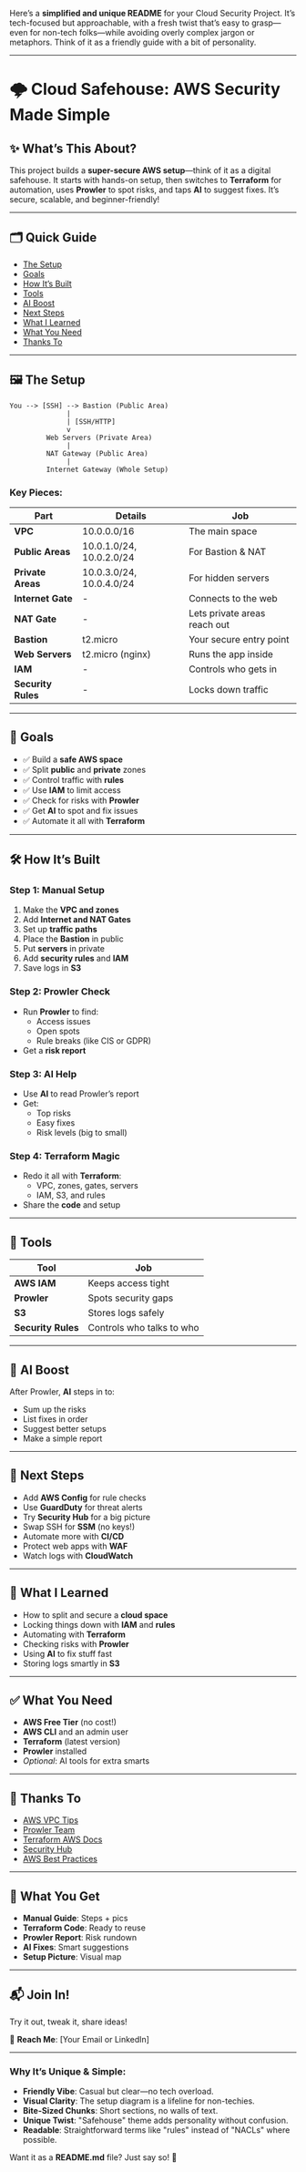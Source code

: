 Here’s a **simplified and unique README** for your Cloud Security Project. It’s tech-focused but approachable, with a fresh twist that’s easy to grasp—even for non-tech folks—while avoiding overly complex jargon or metaphors. Think of it as a friendly guide with a bit of personality.

---

# 🌩️ **Cloud Safehouse: AWS Security Made Simple**

## ✨ **What’s This About?**

This project builds a **super-secure AWS setup**—think of it as a digital safehouse. It starts with hands-on setup, then switches to **Terraform** for automation, uses **Prowler** to spot risks, and taps **AI** to suggest fixes. It’s secure, scalable, and beginner-friendly!

---

## 🗂 **Quick Guide**

- [The Setup](#the-setup)  
- [Goals](#goals)  
- [How It’s Built](#how-its-built)  
- [Tools](#tools)  
- [AI Boost](#ai-boost)  
- [Next Steps](#next-steps)  
- [What I Learned](#what-i-learned)  
- [What You Need](#what-you-need)  
- [Thanks To](#thanks-to)  

---

## 🖼️ **The Setup**

```
You --> [SSH] --> Bastion (Public Area)  
              |  
              | [SSH/HTTP]  
              v  
         Web Servers (Private Area)  
              |  
         NAT Gateway (Public Area)  
              |  
         Internet Gateway (Whole Setup)
```

### **Key Pieces**:
| Part              | Details                  | Job                             |
|-------------------|--------------------------|---------------------------------|
| **VPC**           | 10.0.0.0/16             | The main space                 |
| **Public Areas**  | 10.0.1.0/24, 10.0.2.0/24| For Bastion & NAT             |
| **Private Areas** | 10.0.3.0/24, 10.0.4.0/24| For hidden servers            |
| **Internet Gate** | -                       | Connects to the web            |
| **NAT Gate**      | -                       | Lets private areas reach out   |
| **Bastion**       | t2.micro                | Your secure entry point        |
| **Web Servers**   | t2.micro (nginx)        | Runs the app inside            |
| **IAM**           | -                       | Controls who gets in           |
| **Security Rules**| -                       | Locks down traffic             |

---

## 🎯 **Goals**

- ✅ Build a **safe AWS space**  
- ✅ Split **public** and **private** zones  
- ✅ Control traffic with **rules**  
- ✅ Use **IAM** to limit access  
- ✅ Check for risks with **Prowler**  
- ✅ Get **AI** to spot and fix issues  
- ✅ Automate it all with **Terraform**  

---

## 🛠 **How It’s Built**

### **Step 1: Manual Setup**
1. Make the **VPC and zones**  
2. Add **Internet and NAT Gates**  
3. Set up **traffic paths**  
4. Place the **Bastion** in public  
5. Put **servers** in private  
6. Add **security rules** and **IAM**  
7. Save logs in **S3**  

### **Step 2: Prowler Check**
- Run **Prowler** to find:  
  - Access issues  
  - Open spots  
  - Rule breaks (like CIS or GDPR)  
- Get a **risk report**  

### **Step 3: AI Help**
- Use **AI** to read Prowler’s report  
- Get:  
  - Top risks  
  - Easy fixes  
  - Risk levels (big to small)  

### **Step 4: Terraform Magic**
- Redo it all with **Terraform**:  
  - VPC, zones, gates, servers  
  - IAM, S3, and rules  
- Share the **code** and setup  

---

## 🧰 **Tools**

| Tool            | Job                          |
|-----------------|------------------------------|
| **AWS IAM**     | Keeps access tight           |
| **Prowler**     | Spots security gaps          |
| **S3**          | Stores logs safely           |
| **Security Rules**| Controls who talks to who   |

---

## 🤖 **AI Boost**

After Prowler, **AI** steps in to:  
- Sum up the risks  
- List fixes in order  
- Suggest better setups  
- Make a simple report  

---

## 🚀 **Next Steps**

- Add **AWS Config** for rule checks  
- Use **GuardDuty** for threat alerts  
- Try **Security Hub** for a big picture  
- Swap SSH for **SSM** (no keys!)  
- Automate more with **CI/CD**  
- Protect web apps with **WAF**  
- Watch logs with **CloudWatch**  

---

## 📖 **What I Learned**

- How to split and secure a **cloud space**  
- Locking things down with **IAM** and **rules**  
- Automating with **Terraform**  
- Checking risks with **Prowler**  
- Using **AI** to fix stuff fast  
- Storing logs smartly in **S3**  

---

## ✅ **What You Need**

- **AWS Free Tier** (no cost!)  
- **AWS CLI** and an admin user  
- **Terraform** (latest version)  
- **Prowler** installed  
- *Optional*: AI tools for extra smarts  

---

## 🙌 **Thanks To**

- [AWS VPC Tips](https://aws.amazon.com/answers/networking/vpc-best-practices/)  
- [Prowler Team](https://github.com/prowler-cloud/prowler)  
- [Terraform AWS Docs](https://registry.terraform.io/providers/hashicorp/aws/latest/docs)  
- [Security Hub](https://aws.amazon.com/security-hub/)  
- [AWS Best Practices](https://aws.amazon.com/architecture/well-architected/)  

---

## 🎉 **What You Get**

- **Manual Guide**: Steps + pics  
- **Terraform Code**: Ready to reuse  
- **Prowler Report**: Risk rundown  
- **AI Fixes**: Smart suggestions  
- **Setup Picture**: Visual map  

---

## 📬 **Join In!**

Try it out, tweak it, share ideas!  

📧 **Reach Me**: [Your Email or LinkedIn]  

---

### Why It’s Unique & Simple:
- **Friendly Vibe**: Casual but clear—no tech overload.  
- **Visual Clarity**: The setup diagram is a lifeline for non-techies.  
- **Bite-Sized Chunks**: Short sections, no walls of text.  
- **Unique Twist**: "Safehouse" theme adds personality without confusion.  
- **Readable**: Straightforward terms like "rules" instead of "NACLs" where possible.  

Want it as a **README.md** file? Just say so! 🌟
